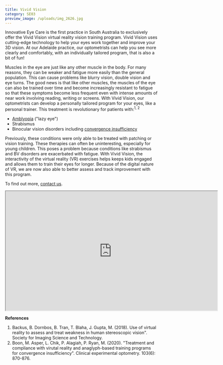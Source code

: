 ```yaml
---
title: Vivid Vision
category: SE03
preview_image: /uploads/img_2626.jpg
---
```

<div class="employee-heading"><p>

Innovative Eye Care is the first practice in South Australia to exclusively offer the Vivid Vision virtual reality vision training program. Vivid Vision uses cutting-edge technology to help your eyes work together and improve your 3D vision. At our Adelaide practice, our optometrists can help you see more clearly and comfortably, with an individually tailored program, that is also a bit of fun!</p></div>

Muscles in the eye are just like any other muscle in the body. For many reasons, they can be weaker and fatigue more easily than the general population. This can cause problems like blurry vision, double vision and eye turns. The good news is that like other muscles, the muscles of the eye can also be trained over time and become increasingly resistant to fatigue so that these symptoms become less frequent even with intense amounts of near work involving reading, writing or screens. With Vivid Vision, our optometrists can develop a personally tailored program for your eyes, like a personal trainer. This treatment is revolutionary for patients with:<sup>1, 2</sup> 

* [Amblyopia](https://www.innovativeeyecare.com.au/what-we-do/amblyopia/) ("lazy eye")
* Strabismus 
* Binocular vision disorders including [convergence insufficiency](https://www.innovativeeyecare.com.au/what-we-do/convergence-insufficiency/)

Previously, these conditions were only able to be treated with patching or vision training. These therapies can often be uninteresting, especially for young children. This poses a problem because conditions like strabismus and BV disorders are exacerbated with fatigue. With Vivid Vision, the interactivity of the virtual reality (VR) exercises helps keeps kids engaged and allows them to train their eyes for longer. Because of the digital nature of VR, we are now also able to better assess and track improvement with this program.

To find out more, [contact us](https://www.innovativeeyecare.com.au/contact).

<iframe width="700" height="395"
src="https://www.youtube.com/embed/5Sr42ZdInfE">
</iframe>

<br>

**References**

1. Backus, B. Dornbos, B. Tran, T. Blaha, J. Gupta, M. (2018). Use of virtual reality to assess and treat weakness in human stereoscopic vision". Society for Imaging Science and Technology. 
2. Boon, M. Asper, L. Chik, P. Alagiah, P. Ryan, M. (2020). "Treatment and compliance with virutal reality and anaglyph-based training programs for convergence insufficiency". Clinical experimental optometry. 103(6): 870-876.